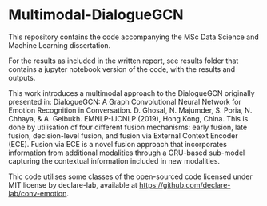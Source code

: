 # Multimodal-DialogueGCN

This repository contains the code accompanying the MSc Data Science and Machine Learning dissertation.

For the results as included in the written report, see results folder that contains a jupyter notebook version of the code, with the results and outputs. 


This work introduces a multimodal approach to the DialogueGCN originally presented in:
DialogueGCN: A Graph Convolutional Neural Network for Emotion Recognition in Conversation. D. Ghosal, N. Majumder, S. Poria, N. Chhaya, & A. Gelbukh. EMNLP-IJCNLP (2019), Hong Kong, China.
This is done by utilisation of four different fusion mechanisms: early fusion, late fusion, decision-level fusion, and fusion via External Context Encoder (ECE).
Fusion via ECE is a novel fusion approach that incorporates information from additional modalities through a GRU-based sub-model capturing the contextual information included in new modalities.


Thic code utilises some classes of the open-sourced code licensed under MIT license by declare-lab, available at https://github.com/declare-lab/conv-emotion. 
